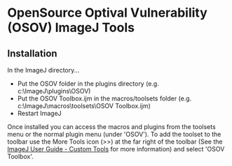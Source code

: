 # OpenSource Optival Vulnerability (OSOV) ImageJ Tools

## Installation

In the ImageJ directory...

* Put the OSOV folder in the plugins directory (e.g. c:\ImageJ\plugins\OSOV)
* Put the OSOV Toolbox.ijm in the macros/toolsets folder (e.g. c:\ImageJ\macros\toolsets\OSOV Toolbox.ijm)
* Restart ImageJ

Once installed you can access the macros and plugins from the toolsets menu or the normal plugin menu (under 'OSOV'). To add the toolset to the toolbar use the More Tools icon (>>) at the far right of the toolbar (See the [ImageJ User Guide - Custom Tools](https://imagej.nih.gov/ij/docs/guide/146-20.html) for more information) and select 'OSOV Toolbox'.
